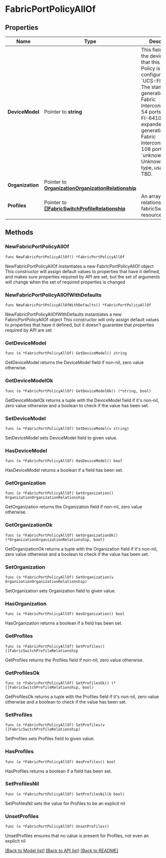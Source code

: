 # FabricPortPolicyAllOf

## Properties

Name | Type | Description | Notes
------------ | ------------- | ------------- | -------------
**DeviceModel** | Pointer to **string** | This field specifies the device model that this Port Policy is being configured for. * &#x60;UCS-FI-6454&#x60; - The standard 4th generation UCS Fabric Interconnect with 54 ports. * &#x60;UCS-FI-64108&#x60; - The expanded 4th generation UCS Fabric Interconnect with 108 ports. * &#x60;unknown&#x60; - Unknown device type, usage is TBD. | [optional] [default to "UCS-FI-6454"]
**Organization** | Pointer to [**OrganizationOrganizationRelationship**](organization.Organization.Relationship.md) |  | [optional] 
**Profiles** | Pointer to [**[]FabricSwitchProfileRelationship**](fabric.SwitchProfile.Relationship.md) | An array of relationships to fabricSwitchProfile resources. | [optional] 

## Methods

### NewFabricPortPolicyAllOf

`func NewFabricPortPolicyAllOf() *FabricPortPolicyAllOf`

NewFabricPortPolicyAllOf instantiates a new FabricPortPolicyAllOf object
This constructor will assign default values to properties that have it defined,
and makes sure properties required by API are set, but the set of arguments
will change when the set of required properties is changed

### NewFabricPortPolicyAllOfWithDefaults

`func NewFabricPortPolicyAllOfWithDefaults() *FabricPortPolicyAllOf`

NewFabricPortPolicyAllOfWithDefaults instantiates a new FabricPortPolicyAllOf object
This constructor will only assign default values to properties that have it defined,
but it doesn't guarantee that properties required by API are set

### GetDeviceModel

`func (o *FabricPortPolicyAllOf) GetDeviceModel() string`

GetDeviceModel returns the DeviceModel field if non-nil, zero value otherwise.

### GetDeviceModelOk

`func (o *FabricPortPolicyAllOf) GetDeviceModelOk() (*string, bool)`

GetDeviceModelOk returns a tuple with the DeviceModel field if it's non-nil, zero value otherwise
and a boolean to check if the value has been set.

### SetDeviceModel

`func (o *FabricPortPolicyAllOf) SetDeviceModel(v string)`

SetDeviceModel sets DeviceModel field to given value.

### HasDeviceModel

`func (o *FabricPortPolicyAllOf) HasDeviceModel() bool`

HasDeviceModel returns a boolean if a field has been set.

### GetOrganization

`func (o *FabricPortPolicyAllOf) GetOrganization() OrganizationOrganizationRelationship`

GetOrganization returns the Organization field if non-nil, zero value otherwise.

### GetOrganizationOk

`func (o *FabricPortPolicyAllOf) GetOrganizationOk() (*OrganizationOrganizationRelationship, bool)`

GetOrganizationOk returns a tuple with the Organization field if it's non-nil, zero value otherwise
and a boolean to check if the value has been set.

### SetOrganization

`func (o *FabricPortPolicyAllOf) SetOrganization(v OrganizationOrganizationRelationship)`

SetOrganization sets Organization field to given value.

### HasOrganization

`func (o *FabricPortPolicyAllOf) HasOrganization() bool`

HasOrganization returns a boolean if a field has been set.

### GetProfiles

`func (o *FabricPortPolicyAllOf) GetProfiles() []FabricSwitchProfileRelationship`

GetProfiles returns the Profiles field if non-nil, zero value otherwise.

### GetProfilesOk

`func (o *FabricPortPolicyAllOf) GetProfilesOk() (*[]FabricSwitchProfileRelationship, bool)`

GetProfilesOk returns a tuple with the Profiles field if it's non-nil, zero value otherwise
and a boolean to check if the value has been set.

### SetProfiles

`func (o *FabricPortPolicyAllOf) SetProfiles(v []FabricSwitchProfileRelationship)`

SetProfiles sets Profiles field to given value.

### HasProfiles

`func (o *FabricPortPolicyAllOf) HasProfiles() bool`

HasProfiles returns a boolean if a field has been set.

### SetProfilesNil

`func (o *FabricPortPolicyAllOf) SetProfilesNil(b bool)`

 SetProfilesNil sets the value for Profiles to be an explicit nil

### UnsetProfiles
`func (o *FabricPortPolicyAllOf) UnsetProfiles()`

UnsetProfiles ensures that no value is present for Profiles, not even an explicit nil

[[Back to Model list]](../README.md#documentation-for-models) [[Back to API list]](../README.md#documentation-for-api-endpoints) [[Back to README]](../README.md)


